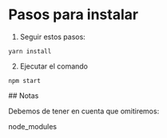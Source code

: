 # Pasos para instalar

1. Seguir estos pasos:

```
yarn install
```

2. Ejecutar el comando

```
npm start
```

## Notas

Debemos de tener en cuenta que omitiremos:

node_modules

